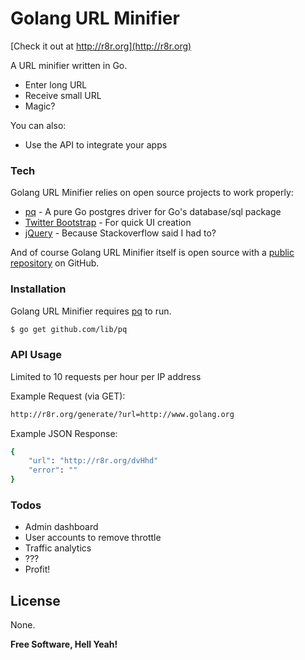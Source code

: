 # Golang URL Minifier

[Check it out at http://r8r.org](http://r8r.org)

A URL minifier written in Go.

  - Enter long URL
  - Receive small URL
  - Magic?

You can also:
  - Use the API to integrate your apps

### Tech

Golang URL Minifier relies on open source projects to work properly:

* [pq] - A pure Go postgres driver for Go's database/sql package
* [Twitter Bootstrap] - For quick UI creation
* [jQuery] - Because Stackoverflow said I had to?

And of course Golang URL Minifier itself is open source with a [public repository][gomin]
 on GitHub.

### Installation

Golang URL Minifier requires [pq](https://github.com/lib/pq) to run.

```sh
$ go get github.com/lib/pq
```

### API Usage

Limited to 10 requests per hour per IP address

Example Request (via GET):

```sh
http://r8r.org/generate/?url=http://www.golang.org
```

Example JSON Response:

```sh
{
	"url": "http://r8r.org/dvHhd"
	"error": ""
}
```

### Todos

 - Admin dashboard
 - User accounts to remove throttle
 - Traffic analytics
 - ???
 - Profit!

License
----

None.


**Free Software, Hell Yeah!**

[//]: # (These are reference links used in the body of this note and get stripped out when the markdown processor does its job. There is no need to format nicely because it shouldn't be seen. Thanks SO - http://stackoverflow.com/questions/4823468/store-comments-in-markdown-syntax)


   [pq]: <https://github.com/lib/pq>
   [Twitter Bootstrap]: <http://getbootstrap.com/>
   [jQuery]: <https://jquery.com/>
   [gomin]: <https://github.com/nickvellios/Golang-URL-Minifier>
